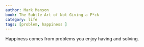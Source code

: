 ```yaml
---
author: Mark Manson
book: The Subtle Art of Not Giving a F*ck
category: life
tags: [problem, happiness ]
---
```

Happiness comes from problems you enjoy having and solving.

